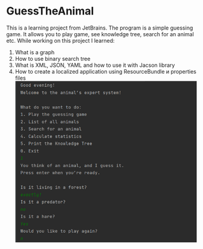 # GuessTheAnimal
This is a learning project from JetBrains.
The program is a simple guessing game. It allows you to play game, see knowledge tree, search for an animal etc. 
 	While working on this project I learned:
1. What is a graph
2. How to use binary search tree
3. What is XML, JSON, YAML and how to use it with Jacson library
4. How to create a localized application using ResourceBundle и properties files
![Image](https://github.com/GaynelleFlores/GuessTheAnimal/blob/main/screenshot.png)

